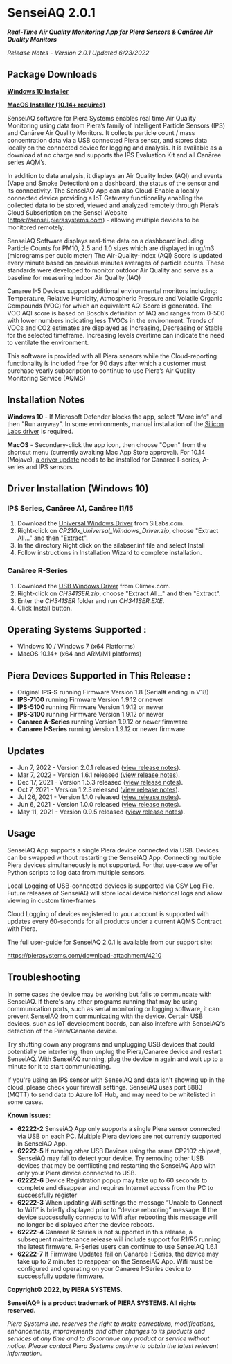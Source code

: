 # SenseiAQ 2.0.1
***Real-Time Air Quality Monitoring App for Piera Sensors & Canāree Air Quality Monitors***

*Release Notes - Version 2.0.1 Updated 6/23/2022*

## Package Downloads
**[Windows 10 Installer](https://github.com/PieraSystems/SenseiAQ/releases/download/v2.0.1/SenseiAQ-2.0.1-win10-x64.msi)**

**[MacOS Installer (10.14+ required)](https://github.com/PieraSystems/SenseiAQ/releases/download/v2.0.1/SenseiAQ-2.0.1-macOS-x64.zip)**

SenseiAQ software for Piera Systems enables real time Air Quality Monitoring using data from Piera’s family of Intelligent Particle Sensors (IPS) and Canāree Air Quality Monitors. It collects particle count / mass concentration data via a USB connected Piera sensor, and stores data locally on the connected device for logging and analysis. It is available as a download at no charge and supports the IPS Evaluation Kit and all Canāree series AQM’s. 

In addition to data analysis, it displays an Air Quality Index (AQI) and events (Vape and Smoke Detection) on a dashboard, the status of the sensor and its connectivity. The SenseiAQ App can also Cloud-Enable a locally connected device providing a IoT Gateway functionality enabling the collected data to be stored, viewed and analyzed remotely through Piera’s Cloud Subscription on the Sensei Website (https://sensei.pierasystems.com) - allowing multiple devices to be monitored remotely. 

SenseiAQ Software displays real-time data on a dashboard including Particle Counts for PM10, 2.5 and 1.0 sizes which are displayed in ug/m3 (micrograms per cubic meter) The Air-Quality-Index (AQI) Score is updated every minute based on previous minutes averages of particle counts. These standards were developed to monitor outdoor Air Quality and serve as a baseline for measuring Indoor Air Quality (IAQ) 

Canaree I-5 Devices support additional environmental monitors including: Temperature, Relative Humidity, Atmospheric Pressure and Volatile Organic Compounds (VOC) for which an equivalent AQI Score is generated. The VOC AQI score is based on Bosch’s definition of IAQ and ranges from 0-500 with lower numbers indicating less TVOCs in the environment. Trends of VOCs and CO2 estimates are displayed as Increasing, Decreasing or Stable for the selected timeframe. Increasing levels overtime can indicate the need to ventilate the environment. 

This software is provided with all Piera sensors while the Cloud-reporting functionality is included free for 90 days after which a customer must purchase yearly subscription to continue to use Piera’s Air Quality Monitoring Service (AQMS)

## Installation Notes
**Windows 10** - If Microsoft Defender blocks the app, select "More info" and then "Run anyway". In some environments, manual installation of the [Silicon Labs driver](#driver-installation-windows-10) is required. 

**MacOS** - Secondary-click the app icon, then choose "Open" from the shortcut menu (currently awaiting Mac App Store approval). For 10.14 (Mojave), [a driver update](https://www.silabs.com/documents/public/software/Mac_OSX_VCP_Driver.zip) needs to be installed for Canaree I-series, A-series and IPS sensors. 

## Driver Installation (Windows 10)

### IPS Series, Canāree A1, Canāree I1/I5

1. Download the [Universal Windows Driver](https://www.silabs.com/documents/public/software/CP210x_Universal_Windows_Driver.zip) from SiLabs.com.
1. Right-click on *CP210x_Universal_Windows_Driver.zip*, choose "Extract All..." and then "Extract".
1. In the directory Right click on the silabser.inf file and select Install
1. Follow instructions in Installation Wizard to complete installation.

### Canāree R-Series 

1. Download the [USB Windows Driver](https://www.olimex.com/Products/Breadboarding/BB-CH340T/resources/CH341SER.zip) from Olimex.com.
1. Right-click on *CH341SER.zip*, choose "Extract All..." and then "Extract".
1. Enter the *CH341SER* folder and run *CH341SER.EXE*.
1. Click Install button.

## Operating Systems Supported :
* Windows 10 / Windows 7 (x64 Platforms) 
* MacOS 10.14+  (x64 and ARM/M1 platforms) 

## Piera Devices Supported in This Release :
* Original **IPS-S** running Firmware Version 1.8 (Serial# ending in V18) 
* **IPS-7100** running Firmware Version 1.9.12 or newer
* **IPS-5100** running Firmware Version 1.9.12 or newer
* **IPS-3100** running Firmware Version 1.9.12 or newer
* **Canaree A-Series** running Version 1.9.12 or newer firmware
* **Canaree I-Series** running Version 1.9.12 or newer firmware


## Updates
* Jun 7, 2022 - Version 2.0.1 released ([view release notes](https://github.com/PieraSystems/SenseiAQ/releases/tag/v2.0.1)).
* Mar 7, 2022 - Version 1.6.1 released ([view release notes](https://github.com/PieraSystems/SenseiAQ/releases/tag/v1.6.1)).
* Dec 17, 2021 - Version 1.5.3 released ([view release notes](https://github.com/PieraSystems/SenseiAQ/releases/tag/v1.5.3)). 
* Oct 7, 2021 - Version 1.2.3 released ([view release notes](https://github.com/PieraSystems/SenseiAQ/releases/tag/v1.2.3)).
* Jul 26, 2021 - Version 1.1.0 released ([view release notes](https://github.com/PieraSystems/SenseiAQ/releases/tag/v1.1.0)).
* Jun 6, 2021 - Version 1.0.0 released ([view release notes](https://github.com/PieraSystems/SenseiAQ/releases/tag/v1.0.0)).
* May 11, 2021 - Version 0.9.5 released ([view release notes](https://github.com/PieraSystems/SenseiAQ/releases/tag/v0.9.5)).

## Usage

SenseiAQ App supports a single Piera device connected via USB. Devices can be swapped without restarting the SenseiAQ App. Connecting multiple Piera devices simultaneously is not supported. For that use-case we offer Python scripts to log data from multiple sensors.

Local Logging of USB-connected devices is supported via CSV Log File.  Future releases of SenseiAQ will store local device historical logs and allow viewing in custom time-frames 

Cloud Logging of devices registered to your account is supported with updates every 60-seconds for all products under a current AQMS Contract with Piera. 

The full user-guide for SenseiAQ 2.0.1 is available from our support site:

https://pierasystems.com/download-attachment/4210

## Troubleshooting

In some cases the device may be working but fails to communcate with SenseiAQ. If there's any other programs running that may be using communication ports, such as serial monitoring or logging software, it can prevent SenseiAQ from communicating with the device. Certain USB devices, such as IoT development boards, can also intefere with SenseiAQ's detection of the Piera/Canaree device.

Try shutting down any programs and unplugging USB devices that could potentially be interfering, then unplug the Piera/Canaree device and restart SenseiAQ. With SenseiAQ running, plug the device in again and wait up to a minute for it to start communicating.

If you're using an IPS sensor with SenseiAQ and data isn't showing up in the cloud, please check your firewall settings. SenseiAQ uses port 8883 (MQTT) to send data to Azure IoT Hub, and may need to be whitelisted in some cases.

**Known Issues**:
* **62222-2** SenseiAQ App only supports a single Piera sensor connected via USB on each PC. Multiple Piera devices are not currently supported in SenseiAQ App. 
* **62222-5** If running other USB Devices using the same CP2102 chipset, SenseiAQ may fail to detect your device. Try removing other USB devices that may be conflicting and restarting the SenseiAQ App with only your Piera device connected to USB.
* **62222-6** Device Registration popup may take up to 60 seconds to complete and disappear and requires Internet access from the PC to successfully register 
* **62222-3** When updating Wifi settings the message “Unable to Connect to Wifi” is briefly displayed prior to “device rebooting” message. If the device successfully connects to Wifi after rebooting this message will no longer be displayed after the device reboots. 
* **62222-4** Canaree R-Series is not supported in this release, a subsequent maintenance release will include support for R1/R5 running the latest firmware. R-Series users can continue to use SenseiAQ 1.6.1 
* **62222-7** If Firmware Updates fail on Canaree I-Series, the device may take up to 2 minutes to reappear on the SenseiAQ App. Wifi must be configured and operating on your Canaree I-Series device to successfully update firmware. 


**Copyright© 2022, by PIERA SYSTEMS.**

**SenseiAQ® is a product trademark of PIERA SYSTEMS. All rights reserved.**

*Piera Systems Inc. reserves the right to make corrections, modifications, enhancements, improvements and other changes to its products and services at any time and to discontinue any product or service without notice. Please contact Piera Systems anytime to obtain the latest relevant information.*
